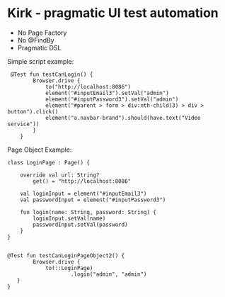# Kirk - pragmatic UI test automation

- No Page Factory
- No @FindBy
- Pragmatic DSL

Simple script example:

```
 @Test fun testCanLogin() {
        Browser.drive {
            to("http://localhost:8086")
            element("#inputEmail3").setVal("admin")
            element("#inputPassword3").setVal("admin")
            element("#parent > form > div:nth-child(3) > div > button").click()
            element("a.navbar-brand").should(have.text("Video service"))
        }
    }
```

Page Object Example:

```
class LoginPage : Page() {

    override val url: String?
        get() = "http://localhost:8086"

    val loginInput = element("#inputEmail3")
    val passwordInput = element("#inputPassword3")

    fun login(name: String, password: String) {
        loginInput.setVal(name)
        passwordInput.setVal(password)
    }
}


@Test fun testCanLoginPageObject2() {
        Browser.drive {
            to(::LoginPage)
                    .login("admin", "admin")
   }
}
```
